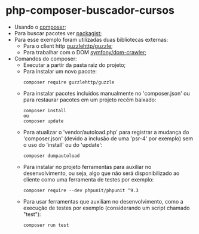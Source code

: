 # php-composer-buscador-cursos

- Usando o [composer](https://getcomposer.org/);
- Para buscar pacotes ver [packagist](https://packagist.org/);
- Para esse exemplo foram utilizadas duas bibliotecas externas:
  * Para o client http [guzzlehttp/guzzle](https://packagist.org/packages/guzzlehttp/guzzle);
  * Para trabalhar com o DOM [symfony/dom-crawler](https://packagist.org/packages/symfony/dom-crawler);
- Comandos do composer:
  * Executar a partir da pasta raiz do projeto;
  * Para instalar um novo pacote:
    ```
    composer require guzzlehttp/guzzle
    ```
  * Para instalar pacotes incluidos manualmente no 'composer.json' ou para restaurar pacotes em um projeto recém baixado:
    ```
    composer install
    ou
    composer update
    ```
  * Para atualizar o 'vendor/autoload.php' para registrar a mudança do 'composer.json' (devido a inclusão de uma 'psr-4' por exemplo) sem o uso do 'install' ou do 'update':
    ```
    composer dumpautoload
    ```
  * Para instalar no projeto ferramentas para auxiliar no desenvolvimento, ou seja, algo que não será disponibilizado ao cliente como uma ferramenta de testes por exemplo:
    ```
    composer require --dev phpunit/phpunit ^9.3
    ```
  * Para usar ferramentas que auxiliam no desenvolvimento, como a execução de testes por exemplo (considerando um script chamado "test"):
    ```
    composer run test
    ```
